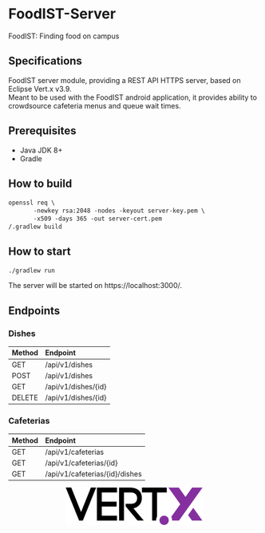 # FoodIST-Server
FoodIST: Finding food on campus

## Specifications

FoodIST server module, providing a REST API HTTPS server, based on Eclipse Vert.x v3.9.  
Meant to be used with the FoodIST android application, it provides ability to crowdsource cafeteria menus and queue wait times.

## Prerequisites

- Java JDK 8+
- Gradle

## How to build

```shell script
openssl req \
       -newkey rsa:2048 -nodes -keyout server-key.pem \
       -x509 -days 365 -out server-cert.pem
/.gradlew build
```

## How to start

```shell script
./gradlew run
```
The server will be started on https://localhost:3000/.

## Endpoints

### Dishes
| Method | Endpoint                       |
|:------ |:------------------------------ |
| GET    | /api/v1/dishes                 |
| POST   | /api/v1/dishes                 |
| GET    | /api/v1/dishes/{id}            |
| DELETE | /api/v1/dishes/{id}            |

### Cafeterias
| Method | Endpoint                       |
|:------ |:------------------------------ |
| GET    | /api/v1/cafeterias             |
| GET    | /api/v1/cafeterias/{id}             |
| GET    | /api/v1/cafeterias/{id}/dishes |


<p align="center">
  <a href="https://vertx.io/"><img src="https://github.com/vert-x3/vertx-web-site/raw/master/src/site/assets/logo-sm.png" alt="Vert.x"/></a>
</p>
